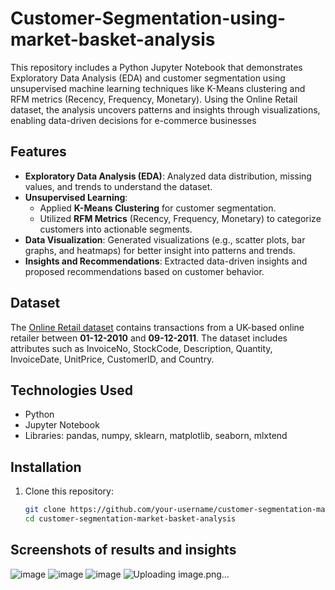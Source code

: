 # Customer-Segmentation-using-market-basket-analysis
This repository includes a Python Jupyter Notebook that demonstrates Exploratory Data Analysis (EDA) and customer segmentation using unsupervised machine learning techniques like K-Means clustering and RFM metrics (Recency, Frequency, Monetary). Using the Online Retail dataset, the analysis uncovers patterns and insights through visualizations, enabling data-driven decisions for e-commerce businesses


## **Features**  
- **Exploratory Data Analysis (EDA)**: Analyzed data distribution, missing values, and trends to understand the dataset.  
- **Unsupervised Learning**:  
  - Applied **K-Means Clustering** for customer segmentation.  
  - Utilized **RFM Metrics** (Recency, Frequency, Monetary) to categorize customers into actionable segments.  
- **Data Visualization**: Generated visualizations (e.g., scatter plots, bar graphs, and heatmaps) for better insight into patterns and trends.  
- **Insights and Recommendations**: Extracted data-driven insights and proposed recommendations based on customer behavior.

## **Dataset**  
The [Online Retail dataset](https://archive.ics.uci.edu/ml/datasets/Online+Retail#) contains transactions from a UK-based online retailer between **01-12-2010** and **09-12-2011**. The dataset includes attributes such as InvoiceNo, StockCode, Description, Quantity, InvoiceDate, UnitPrice, CustomerID, and Country.

## **Technologies Used**  
- Python  
- Jupyter Notebook  
- Libraries: pandas, numpy, sklearn, matplotlib, seaborn, mlxtend  

## **Installation**  

1. Clone this repository:  
   ```bash
   git clone https://github.com/your-username/customer-segmentation-market-basket-analysis.git
   cd customer-segmentation-market-basket-analysis
## **Screenshots of results and insights**
![image](https://github.com/user-attachments/assets/4db2ac3b-5c6d-4528-b97f-c351e32e4cf2)
![image](https://github.com/user-attachments/assets/f0dd457f-6c60-4df5-a02b-16fb49c5d4d7)
![image](https://github.com/user-attachments/assets/177e1a2c-0df1-4783-9d50-f9ad6c2cd38f)
![Uploading image.png…]()
